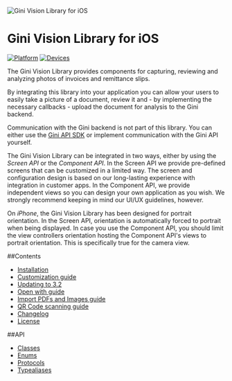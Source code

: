 ![Gini Vision Library for iOS](img/GiniVision_Logo.png)

# Gini Vision Library for iOS

[![Platform](https://img.shields.io/badge/platform-iOS-lightgrey.svg)]()
[![Devices](https://img.shields.io/badge/devices-iPhone%20%7C%20iPad-blue.svg)]()


The Gini Vision Library provides components for capturing, reviewing and analyzing photos of invoices and remittance slips.

By integrating this library into your application you can allow your users to easily take a picture of a document, review it and - by implementing the necessary callbacks - upload the document for analysis to the Gini backend.

Communication with the Gini backend is not part of this library. You can either use the [Gini API SDK](https://github.com/gini/gini-sdk-ios) or implement communication with the Gini API yourself.

The Gini Vision Library can be integrated in two ways, either by using the *Screen API* or the *Component API*. In the Screen API we provide pre-defined screens that can be customized in a limited way. The screen and configuration design is based on our long-lasting experience with integration in customer apps. In the Component API, we provide independent views so you can design your own application as you wish. We strongly recommend keeping in mind our UI/UX guidelines, however.

On *iPhone*, the Gini Vision Library has been designed for portrait orientation. In the Screen API, orientation is automatically forced to portrait when being displayed. In case you use the Component API, you should limit the view controllers orientation hosting the Component API's views to portrait orientation. This is specifically true for the camera view.

##Contents

* [Installation](installation.html)
* [Customization guide](customization-guide.html)
* [Updating to 3.2](updating-to-32.html)
* [Open with guide](open-with-guide.html)
* [Import PDFs and Images guide](import-pdfs-and-images-guide.html)
* [QR Code scanning guide](qr-code-scanning-guide.html)
* [Changelog](changelog.html)
* [License](license.html)

##API

* [Classes](Classes.html)
* [Enums](Enums.html)
* [Protocols](Protocols.html)
* [Typealiases](Typealiases.html)
